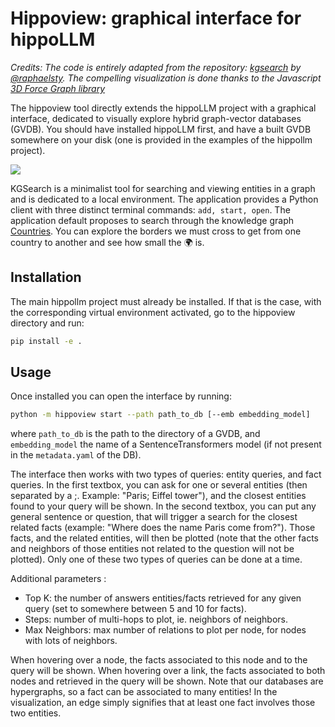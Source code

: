 # Hippoview: graphical interface for hippoLLM

*Credits: The code is entirely adapted from the repository: [kgsearch](https://github.com/raphaelsty/kgsearch) by [@raphaelsty](https://github.com/raphaelsty). The compelling visualization is done thanks to the Javascript [3D Force Graph library](https://github.com/vasturiano/3d-force-graph)*

The hippoview tool directly extends the hippoLLM project with a graphical interface, dedicated to visually explore hybrid graph-vector databases (GVDB). You should have installed hippoLLM first, and have a built GVDB somewhere on your disk (one is provided in the examples of the hippollm project).

![](kgsearch.gif)

KGSearch is a minimalist tool for searching and viewing entities in a graph and is dedicated to a local environment. The application provides a Python client with three distinct terminal commands: `add, start, open`. The application default proposes to search through the knowledge graph [Countries](https://www.aaai.org/ocs/index.php/SSS/SSS15/paper/view/10257/10026). You can explore the borders we must cross to get from one country to another and see how small the 🌍 is.

## Installation

The main hippollm project must already be installed. If that is the case, with the corresponding virtual environment activated, go to the hippoview directory and run:

```sh
pip install -e .
```

## Usage

Once installed you can open the interface by running:

```sh
python -m hippoview start --path path_to_db [--emb embedding_model]
```
where `path_to_db` is the path to the directory of a GVDB, and `embedding_model` the name of a SentenceTransformers model (if not present in the `metadata.yaml` of the DB).

The interface then works with two types of queries: entity queries, and fact queries. In the first textbox, you can ask for one or several entities (then separated by a ;. Example: "Paris; Eiffel tower"), and the closest entities found to your query will be shown. In the second textbox, you can put any general sentence or question, that will trigger a search for the closest related facts (example: "Where does the name Paris come from?"). Those facts, and the related entities, will then be plotted (note that the other facts and neighbors of those entities not related to the question will not be plotted). Only one of these two types of queries can be done at a time.

Additional parameters :
- Top K: the number of answers entities/facts retrieved for any given query (set to somewhere between 5 and 10 for facts).
- Steps: number of multi-hops to plot, ie. neighbors of neighbors.
- Max Neighbors: max number of relations to plot per node, for nodes with lots of neighbors.

When hovering over a node, the facts associated to this node and to the query will be shown. When hovering over a link, the facts associated to both nodes and retrieved in the query will be shown. Note that our databases are hypergraphs, so a fact can be associated to many entities! In the visualization, an edge simply signifies that at least one fact involves those two entities.

